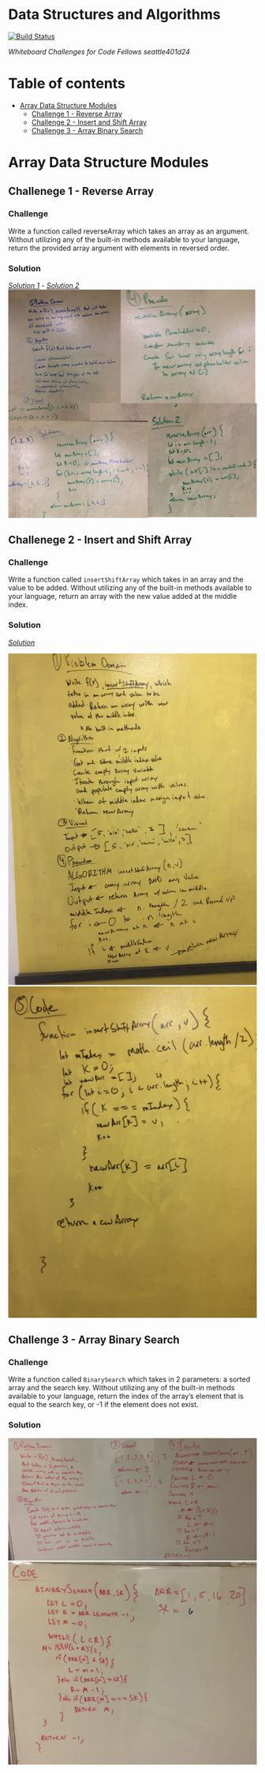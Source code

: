 # Data Structures and Algorithms 

[![Build Status](https://travis-ci.com/justeban/data-structures-and-algorithms.svg?branch=master)](https://travis-ci.com/justeban/data-structures-and-algorithms)

*Whiteboard Challenges for Code Fellows seattle401d24*

Table of contents
=================

<!--ts-->
  * [Array Data Structure Modules](#array-data-structure-modules)
    * [Challenge 1 - Reverse Array](#challenge-1---reverse-array)
    * [Challenge 2 - Insert and Shift Array](#challenge-2---insert-and-shift-array)
    * [Challenge 3 - Array Binary Search](#challenge-3---array-binary-search)
<!--te-->



Array Data Structure Modules
===============================

## Challenege 1 - Reverse Array 

### Challenge
Write a function called reverseArray which takes an array as an argument. Without utilizing any of the built-in methods available to your language, return the provided array argument with elements in reversed order.

### Solution
*[Solution 1](https://github.com/justeban/data-structures-and-algorithms/blob/array_reverse/array_reverse.js/#L3)* - *[Solution 2](https://github.com/justeban/data-structures-and-algorithms/blob/array_reverse/array_reverse.js/#L16)*
![reverse array solution](./assets/array_reverse.jpg)

## Challenege 2 - Insert and Shift Array

### Challenge
Write a function called ```insertShiftArray``` which takes in an array and the value to be added. Without utilizing any of the built-in methods available to your language, return an array with the new value added at the middle index.

### Solution
*[Solution](https://github.com/justeban/data-structures-and-algorithms/blob/array_shift/array_shift.js/#L1)*


![Solution](/assets/array_shift1.jpg)
![Solution](/assets/array_shift2.jpg)

## Challenge 3 - Array Binary Search 

### Challenge 

Write a function called ```BinarySearch``` which takes in 2 parameters: a sorted array and the search key. Without utilizing any of the built-in methods available to your language, return the index of the array’s element that is equal to the search key, or -1 if the element does not exist.

### Solution
![Solution](/assets/array_binary_search1.jpg)
![Solution](/assets/array_binary_search2.jpg)
